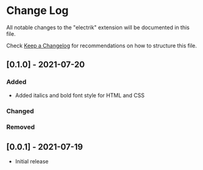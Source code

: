# Change Log

All notable changes to the "electrik" extension will be documented in this file.

Check [Keep a Changelog](http://keepachangelog.com/) for recommendations on how to structure this file.

## [0.1.0] - 2021-07-20

### Added
- Added italics and bold font style for HTML and CSS

### Changed

### Removed

## [0.0.1] - 2021-07-19

- Initial release